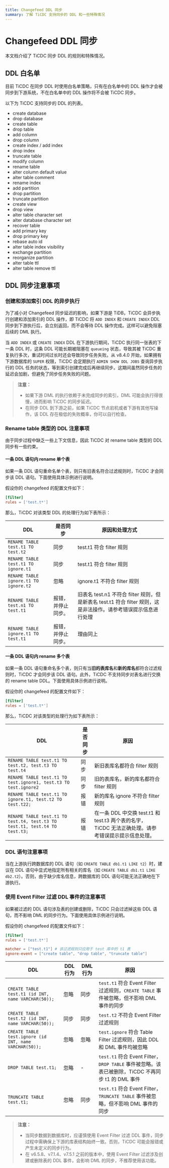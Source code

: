 ```yaml
---
title: Changefeed DDL 同步
summary: 了解 TiCDC 支持同步的 DDL 和一些特殊情况
---
```


# Changefeed DDL 同步

本文档介绍了 TiCDC 同步 DDL 的规则和特殊情况。

## DDL 白名单

目前 TiCDC 在同步 DDL 时使用白名单策略，只有在白名单中的 DDL 操作才会被同步到下游系统，不在白名单中的 DDL 操作将不会被 TiCDC 同步。

以下为 TiCDC 支持同步的 DDL 的列表。

- create database
- drop database
- create table 
- drop table 
- add column 
- drop column
- create index / add index 
- drop index 
- truncate table 
- modify column 
- rename table 
- alter column default value
- alter table comment 
- rename index 
- add partition
- drop partition 
- truncate partition 
- create view 
- drop view 
- alter table character set 
- alter database character set
- recover table 
- add primary key 
- drop primary key 
- rebase auto id
- alter table index visibility 
- exchange partition 
- reorganize partition 
- alter table ttl 
- alter table remove ttl

## DDL 同步注意事项

### 创建和添加索引 DDL 的异步执行

为了减小对 Changefeed 同步延迟的影响，如果下游是 TiDB，TiCDC 会异步执行创建和添加索引的 DDL 操作，即 TiCDC 将 `ADD INDEX` 和 `CREATE INDEX` DDL 同步到下游执行后，会立刻返回，而不会等待 DDL 操作完成。这样可以避免阻塞后续的 DML 执行。

当 `ADD INDEX` 或 `CREATE INDEX` DDL 在下游执行期间，TiCDC 执行同一张表的下一条 DDL 时，这条 DDL 可能长期被阻塞在 `queueing` 状态，导致其被 TiCDC 重复执行多次，重试时间过长时还会导致同步任务失败。从 v8.4.0 开始，如果拥有下游数据库的 `SUPER` 权限，TiCDC 会定期执行 `ADMIN SHOW DDL JOBS` 查询异步执行的 DDL 任务的状态，等到索引创建完成后再继续同步。这期间虽然同步任务的延迟会加剧，但避免了同步任务失败的问题。

> **注意：**
>
> - 如果下游 DML 的执行依赖于未完成同步的索引，DML 可能会执行得很慢，进而影响 TiCDC 的同步延迟。
> - 在同步 DDL 到下游之前，如果 TiCDC 节点宕机或者下游有其他写操作，该 DDL 存在极低的失败概率，你可以自行检查。

### Rename table 类型的 DDL 注意事项

由于同步过程中缺乏一些上下文信息，因此 TiCDC 对 rename table 类型的 DDL 同步有一些约束。

#### 一条 DDL 语句内 rename 单个表

如果一条 DDL 语句重命名单个表，则只有旧表名符合过滤规则时，TiCDC 才会同步该 DDL 语句。下面使用具体示例进行说明。

假设你的 changefeed 的配置文件如下：

```toml
[filter]
rules = ['test.t*']
```

那么，TiCDC 对该类型 DDL 的处理行为如下表所示：

| DDL | 是否同步 | 原因和处理方式 |
| --- | --- | --- |
| `RENAME TABLE test.t1 TO test.t2` | 同步 | test.t1 符合 filter 规则 |
| `RENAME TABLE test.t1 TO ignore.t1` | 同步 | test.t1 符合 filter 规则 |
| `RENAME TABLE ignore.t1 TO ignore.t2` | 忽略 | ignore.t1 不符合 filter 规则 |
| `RENAME TABLE test.n1 TO test.t1` | 报错，并停止同步。 | 旧表名 test.n1 不符合 filter 规则，但是新表名 test.t1 符合 filter 规则，这是非法操作。请参考错误提示信息进行处理 |
| `RENAME TABLE ignore.t1 TO test.t1` | 报错，并停止同步。 | 理由同上 |

#### 一条 DDL 语句内 rename 多个表

如果一条 DDL 语句重命名多个表，则只有当**旧的表库名**和**新的库名**都符合过滤规则时，TiCDC 才会同步该 DDL 语句。此外，TiCDC 不支持同步对表名进行交换的 rename table DDL。下面使用具体示例进行说明。

假设你的 changefeed 的配置文件如下：

```toml
[filter]
rules = ['test.t*']
```

那么，TiCDC 对该类型的处理行为如下表所示：

| DDL | 是否同步 | 原因 |
| --- | --- | --- |
| `RENAME TABLE test.t1 TO test.t2, test.t3 TO test.t4` | 同步 | 新旧表库名都符合 filter 规则 |
| `RENAME TABLE test.t1 TO test.ignore1, test.t3 TO test.ignore2` | 同步 | 旧的表库名，新的库名都符合 filter 规则 |
| `RENAME TABLE test.t1 TO ignore.t1, test.t2 TO test.t22;` | 报错 | 新的库名 ignore 不符合 filter 规则 |
| `RENAME TABLE test.t1 TO test.t4, test.t3 TO test.t1, test.t4 TO test.t3;` | 报错 | 在一条 DDL 中交换 test.t1 和 test.t3 两个表的名字，TiCDC 无法正确处理。请参考错误提示提示信息处理。 |

### DDL 语句注意事项

当在上游执行跨数据库的 DDL 语句（如 `CREATE TABLE db1.t1 LIKE t2`）时，建议在 DDL 语句中显式地指定所有相关的库名（如 `CREATE TABLE db1.t1 LIKE db2.t2`）。否则，由于缺少库名信息，跨数据库的 DDL 语句可能无法正确地在下游执行。

### 使用 Event Filter 过滤 DDL 事件的注意事项

如果被过滤的 DDL 语句涉及表的创建或删除，TiCDC 只会过滤掉这些 DDL 语句，而不影响 DML 的同步行为。下面使用具体示例进行说明。

假设你的 changefeed 的配置文件如下：

```toml
[filter]
rules = ['test.t*']

matcher = ["test.t1"] # 该过滤规则只应用于 test 库中的 t1 表
ignore-event = ["create table", "drop table", "truncate table"]
```

| DDL | DDL 行为 | DML 行为 | 原因 |
| --- | --- | --- | --- |
| `CREATE TABLE test.t1 (id INT, name VARCHAR(50));` | 忽略 | 同步 | `test.t1` 符合 Event Filter 过滤规则，`CREATE TABLE` 事件被忽略，但不影响 DML 事件的同步 |
| `CREATE TABLE test.t2 (id INT, name VARCHAR(50));` | 同步 | 同步 | `test.t2` 不符合 Event Filter 过滤规则 |
| `CREATE TABLE test.ignore (id INT, name VARCHAR(50));` | 忽略 | 忽略 | `test.ignore` 符合 Table Filter 过滤规则，因此 DDL 和 DML 事件均被忽略 |
| `DROP TABLE test.t1;` | 忽略 | - | `test.t1` 符合 Event Filter，`DROP TABLE` 事件被忽略。该表已被删除，TiCDC 不再同步 t1 的 DML 事件 |
| `TRUNCATE TABLE test.t1;` | 忽略 | 同步 | `test.t1` 符合 Event Filter，`TRUNCATE TABLE` 事件被忽略，但不影响 DML 事件的同步  |

> **注意：**
>
> - 当同步数据到数据库时，应谨慎使用 Event Filter 过滤 DDL 事件，同步过程中需确保上下游的库表结构始终一致。否则，TiCDC 可能会报错或产生未定义的同步行为。
> - 在 v6.5.8、v7.1.4、v7.5.1 之前的版本中，使用 Event Filter 过滤涉及创建或删除表的 DDL 事件，会影响 DML 的同步，不推荐使用该功能。
